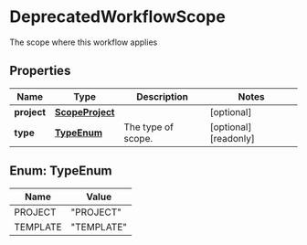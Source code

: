 

# DeprecatedWorkflowScope

The scope where this workflow applies

## Properties

| Name | Type | Description | Notes |
|------------ | ------------- | ------------- | -------------|
|**project** | [**ScopeProject**](ScopeProject.md) |  |  [optional] |
|**type** | [**TypeEnum**](#TypeEnum) | The type of scope. |  [optional] [readonly] |



## Enum: TypeEnum

| Name | Value |
|---- | -----|
| PROJECT | &quot;PROJECT&quot; |
| TEMPLATE | &quot;TEMPLATE&quot; |



